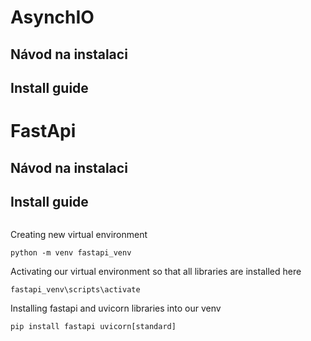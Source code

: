 # AsynchIO
## Návod na instalaci
## Install guide


# FastApi
## Návod na instalaci
## Install guide
```
```
Creating new virtual environment
```
python -m venv fastapi_venv
```
Activating our virtual environment so that all libraries are installed here
```
fastapi_venv\scripts\activate
```

Installing fastapi and uvicorn libraries into our venv
```
pip install fastapi uvicorn[standard]
```
